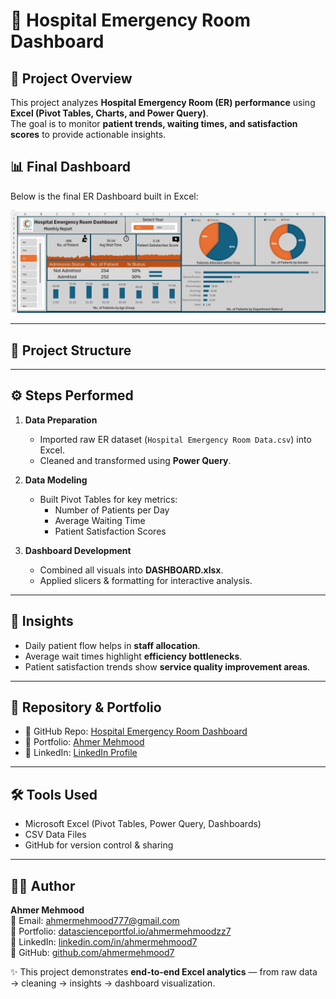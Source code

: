 # 🏥 Hospital Emergency Room Dashboard

## 📌 Project Overview
This project analyzes **Hospital Emergency Room (ER) performance** using **Excel (Pivot Tables, Charts, and Power Query)**.  
The goal is to monitor **patient trends, waiting times, and satisfaction scores** to provide actionable insights.

## 📊 Final Dashboard
Below is the final ER Dashboard built in Excel:  

![Final Dashboard](images/FINAL_DASHBOARD_HOSPITAL_ER.png)

---

## 📂 Project Structure

---

## ⚙️ Steps Performed
1. **Data Preparation**
   - Imported raw ER dataset (`Hospital Emergency Room Data.csv`) into Excel.  
   - Cleaned and transformed using **Power Query**.  

2. **Data Modeling**
   - Built Pivot Tables for key metrics:  
     - Number of Patients per Day  
     - Average Waiting Time  
     - Patient Satisfaction Scores  

3. **Dashboard Development**
   - Combined all visuals into **DASHBOARD.xlsx**.  
   - Applied slicers & formatting for interactive analysis.  

---

## 🚀 Insights
- Daily patient flow helps in **staff allocation**.  
- Average wait times highlight **efficiency bottlenecks**.  
- Patient satisfaction trends show **service quality improvement areas**.  

---

## 🔗 Repository & Portfolio
- 📂 GitHub Repo: [Hospital Emergency Room Dashboard](https://github.com/ahmermehmood7/Hospital_Emergency_Room_Dashboard)  
- 💼 Portfolio: [Ahmer Mehmood](https://datascienceportfol.io/ahmermehmoodzz7)  
- 🔗 LinkedIn: [LinkedIn Profile](https://www.linkedin.com/in/ahmermehmood7)  

---

## 🛠️ Tools Used
- Microsoft Excel (Pivot Tables, Power Query, Dashboards)  
- CSV Data Files  
- GitHub for version control & sharing  

---
## 👨‍💻 Author
**Ahmer Mehmood**  
📧 Email: [ahmermehmood777@gmail.com](mailto:ahmermehmood777@gmail.com)  
💼 Portfolio: [datascienceportfol.io/ahmermehmoodzz7](https://datascienceportfol.io/ahmermehmoodzz7)  
🔗 LinkedIn: [linkedin.com/in/ahmermehmood7](https://www.linkedin.com/in/ahmermehmood7)  
📂 GitHub: [github.com/ahmermehmood7](https://github.com/ahmermehmood7)  

✨ This project demonstrates **end-to-end Excel analytics** — from raw data → cleaning → insights → dashboard visualization.  

